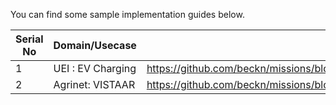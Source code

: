 You can find some sample implementation guides below. 

| Serial No     | Domain/Usecase | Link to Guide      |
|---------------|----------------|--------------------|
| 1 | UEI : EV Charging  | https://github.com/beckn/missions/blob/main/UEI/implementation_guide_charging.md      |
| 2 | Agrinet: VISTAAR  |  https://github.com/beckn/missions/blob/main/VISTAAR/implementation_guide_knowledge_advisory.md    |


